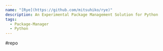 ```yaml
---
name: "[Rye](https://github.com/mitsuhiko/rye)"
description: An Experimental Package Management Solution for Python
tags:
  - Package-Manager
  - Python
---
```

#repo